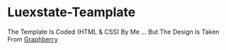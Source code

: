 # Luexstate-Teamplate
The Template Is Coded (HTML &amp; CSS) By Me ... But The Design Is Taken From [Graphberry](graphberry.com) 
